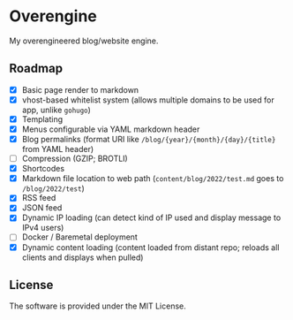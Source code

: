 # Overengine

My overengineered blog/website engine.

## Roadmap

 - [x] Basic page render to markdown
 - [x] vhost-based whitelist system (allows multiple domains to be used for app, unlike `gohugo`)
 - [x] Templating
 - [x] Menus configurable via YAML markdown header
 - [x] Blog permalinks (format URI like `/blog/{year}/{month}/{day}/{title}` from YAML header)
 - [ ] Compression (GZIP; BROTLI)
 - [x] Shortcodes
 - [x] Markdown file location to web path (`content/blog/2022/test.md` goes to `/blog/2022/test`)
 - [x] RSS feed
 - [x] JSON feed
 - [x] Dynamic IP loading (can detect kind of IP used and display message to IPv4 users)
 - [ ] Docker / Baremetal deployment
 - [x] Dynamic content loading (content loaded from distant repo; reloads all clients and displays when pulled)

## License

The software is provided under the MIT License.
